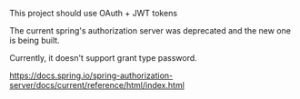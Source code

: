 This project should use OAuth + JWT tokens

The current spring's authorization server was deprecated and the new one is being built.

Currently, it doesn't support grant type password.

https://docs.spring.io/spring-authorization-server/docs/current/reference/html/index.html
